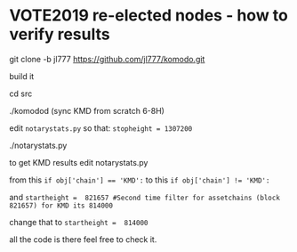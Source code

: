 # VOTE2019 re-elected nodes - how to verify results 

git clone -b jl777 https://github.com/jl777/komodo.git

build it 

cd src

./komodod (sync KMD from scratch 6-8H)

edit `notarystats.py` so that:
  `stopheight = 1307200`

./notarystats.py 

to get KMD results edit notarystats.py 

from this `if obj['chain'] == 'KMD':` to this `if obj['chain'] != 'KMD':`

and `startheight =  821657 #Second time filter for assetchains (block 821657) for KMD its 814000` 

change that to `startheight =  814000`

all the code is there feel free to check it. 
